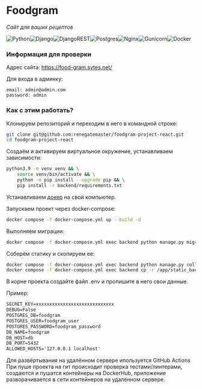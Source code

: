 # Foodgram
_Cайт для ваших рецептов_

![Python](https://img.shields.io/badge/python-3670A0?style=for-the-badge&logo=python&logoColor=ffdd54)![Django](https://img.shields.io/badge/django-%23092E20.svg?style=for-the-badge&logo=django&logoColor=white)![DjangoREST](https://img.shields.io/badge/DJANGO-REST-ff1709?style=for-the-badge&logo=django&logoColor=white&color=ff1709&labelColor=gray)![Postgres](https://img.shields.io/badge/postgres-%23316192.svg?style=for-the-badge&logo=postgresql&logoColor=white)![Nginx](https://img.shields.io/badge/nginx-%23009639.svg?style=for-the-badge&logo=nginx&logoColor=white)![Gunicorn](https://img.shields.io/badge/gunicorn-%298729.svg?style=for-the-badge&logo=gunicorn&logoColor=white)![Docker](https://img.shields.io/badge/docker-%230db7ed.svg?style=for-the-badge&logo=docker&logoColor=white)

### Информация для проверки

Адрес сайта:
https://food-gram.sytes.net/

Для входа в админку:
```
email: admin@admin.com
password: admin
```

### Как с этим работать?


Клонируем репозиторий и переходим в него в командной строке:

```bash
git clone git@github.com:renegatemaster/foodgram-project-react.git
cd foodgram-project-react
```

Cоздаём и активируем виртуальное окружение, устанавливаем зависимости:

```bash
python3.9 -m venv venv && \
    source venv/bin/activate && \
    python -m pip install --upgrade pip && \
    pip install -r backend/requirements.txt
```

Устанавливаем [докер](https://www.docker.com/) на свой компьютер.

Запускаем проект через docker-compose:

```bash
docker compose -f docker-compose.yml up --build -d
```

Выполняем миграции:

```bash
docker compose -f docker-compose.yml exec backend python manage.py migrate
```

Соберём статику и скопируем ее:

```bash
docker compose -f docker-compose.yml exec backend python manage.py collectstatic  && \
docker compose -f docker-compose.yml exec backend cp -r /app/static_backend/. /backend_static/static/
```

В корне проекта создайте файл .env и пропишите в него свои данные.

Пример:

```apache
SECRET_KEY=xxxxxxxxxxxxxxxxxxxxxxxxxxxxx
DEBUG=False
POSTGRES_DB=foodgram
POSTGRES_USER=foodgram_user
POSTGRES_PASSWORD=foodgram_password
DB_NAME=foodgram
DB_HOST=db
DB_PORT=5432
ALLOWED_HOSTS='127.0.0.1 localhost'
```

Для развёртывания на удалённом сервере ипользуется GitHub Actions
При пуше проекта на гит происходит проверка тестами/линтерами, создаются и пушатся контейнеры на DockerHub, приложение разворачивается в сети контейнеров на удалённом сервере.
